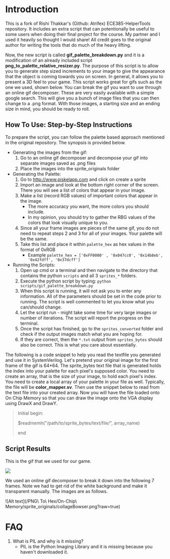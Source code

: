 # Introduction

This is a fork of Rishi Thakkar's (Github: Atrifex) ECE385-HelperTools repository. It includes an extra script that can potentionally be useful to some users when doing their final project for the course. My partner and I used it heavily so thought I would share! All credit goes to the original author for writing the tools that do much of the heavy lifting.

Now, the new script is called **gif\_palette\_breakdown.py** and it is a modification of an already included script **png\_to\_palette\_relative\_resizer.py**. The purpose of this script is to allow you to generate step sized increments to your image to give the appearance that the object is coming towards you on screen. In general, it allows you to present a 3D feel to your game. This script works great for gifs such as the one we used, shown below. You can break the gif you want to use through an online gif decomposer. These are very easily available with a simple google search. This will give you a bunch of image files that you can then change to a .png format. With those images, a starting size and an ending size in mind, you should be ready to roll.


## How To Use: Step-by-Step Instructions


To prepare the script, you can follow the palette based approach mentioned in the original repository. The synopsis is provided below.

-   Generating the images from the gif:
    1.  Go to an online gif decomposer and decompose your gif into separate images saved as .png files
    2. Place the images into the sprite_originals folder
-   Generating the Palette:
	 1. Go to <http://www.piskelapp.com> and click on create a sprite
    2.  Import an image and look at the bottom right corner of the screen. There you will see a list of colors that appear in your image.
    3.  Make a list (record RGB values) of important colors that appear in the image.
        -   The more accuracy you want, the more colors you should include.
        -   In my opinion, you should try to gather the RBG values of the colors that look visually unique to you.
    4.  Since all your frame images are pieces of the same gif, you do not need to repeat steps 2 and 3 for all of your images. Your palette will be the same.
    5.  Take this list and place it within `palette_hex` as hex values in the format of 0xRGB
        -   Example `palette_hex = ['0xFF0000' , '0x047cc0', '0x14b8eb', '0x42fdff', '0x37dcff']`
-   Running the Scripts:
    1.  Open up cmd or a terminal and then navigate to the directory that contains the python `scripts` and all 3 `sprites_*` folders. 
    2.  Execute the python script by typing: `python scripts/gif_palette_breakdown.py`
    4.  When this script is running, it will not ask you to enter any information. All of the parameters should be set in the code prior to running. The script is well commented to let you know what you can/should change.
    5.  Let the script run - might take some time for very large images or number of iterations. The script will report the progress on the terminal.
    6.  Once the script has finished, go to the `sprites_converted` folder and check if the output images match what you are hoping for.
    7.  If they are correct, then the `*.txt` output from `sprites_bytes` should also be correct. This is what you care about essentially.

The following is a code snippet to help you read the textfile you generated and use it in SystemVerilog. Let's pretend your original image for the first frame of the gif is 64*64. The sprite\_bytes text file that is generated holds the index into your palette for each pixel's supposed color. You need to create an array, that is the size of your image, to hold each pixel's index. You need to create a local array of your palette in your file as well. Typically, the file will be **color_mapper.sv**. Then use the snippet below to read from the text file into your created array. Now you will have the file loaded onto On Chip Memory so that you can draw the image onto the VGA display using DrawX and DrawY.


> Initial begin:
>
> $readmemh("/path/to/sprite\_bytes/text/file/", array\_name)
> 
> end


## Script Results

This is the gif that we used for our game. 

![](https://thumbs.gfycat.com/UnacceptableNeglectedGuillemot-max-1mb.gif
)

We used an online gif decomposer to break it down into the following 7 frames. Note we had to get rid of the white background and make it transparent manually. The images are as follows.

![Alt text](/PNG\ To\ Hex/On-Chip\ Memory/sprite_originals/collageBowser.png?raw=true)


# FAQ

1.  What is PIL and why is it missing?
    -   PIL is the Python Imaging Library and it is missing because you haven't downloaded it.

